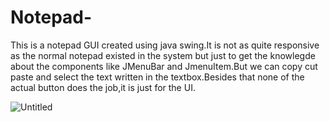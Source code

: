 # Notepad-
This is a notepad GUI created using java swing.It is not as quite responsive as the normal notepad existed in the system but just to get the knowlegde about the components like JMenuBar and JmenuItem.But we can copy cut paste and select the text written in the textbox.Besides that none of the actual button does the job,it is just for the UI.



![Untitled](https://user-images.githubusercontent.com/120304533/217490778-2eda280b-9f96-4cf0-a29a-03fcb9a4c76e.png)
